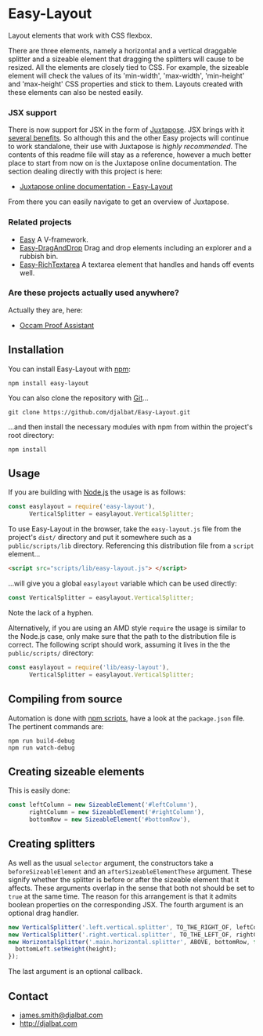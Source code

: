# Easy-Layout

Layout elements that work with CSS flexbox.

There are three elements, namely a horizontal and a vertical draggable splitter and a sizeable element that dragging the splitters will cause to be resized. All the elements are closely tied to CSS. For example, the sizeable element will check the values of its 'min-width', 'max-width', 'min-height' and 'max-height' CSS properties and stick to them. Layouts created with these elements can also be nested easily.

### JSX support

There is now support for JSX in the form of [Juxtapose](https://github.com/djalbat/Juxtapose). JSX brings with it [several benefits](http://djalbat.com/juxtapose#jsxIsGreat). So although this and the other Easy projects will continue to work standalone, their use with Juxtapose is *highly recommended*. The contents of this readme file will stay as a reference, however a much better place to start from now on is the Juxtapose online documentation. The section dealing directly with this project is here:

* [Juxtapose online documentation - Easy-Layout](http://djalbat.com/juxtapose/#easyLayout)

From there you can easily navigate to get an overview of Juxtapose.

### Related projects

- [Easy](https://github.com/djalbat/Easy) A V-framework.
- [Easy-DragAndDrop](https://github.com/djalbat/Easy-DragAndDrop) Drag and drop elements including an explorer and a rubbish bin.
- [Easy-RichTextarea](https://github.com/djalbat/Easy-RichTextarea) A textarea element that handles and hands off events well.

### Are these projects actually used anywhere?

Actually they are, here:

- [Occam Proof Assistant](http://djalbat.com/occam)

## Installation

You can install Easy-Layout with [npm](https://www.npmjs.com/):

    npm install easy-layout

You can also clone the repository with [Git](https://git-scm.com/)...

    git clone https://github.com/djalbat/Easy-Layout.git

...and then install the necessary modules with npm from within the project's root directory:

    npm install

## Usage

If you are building with [Node.js](http://nodejs.org) the usage is as follows:

```js
const easylayout = require('easy-layout'),
      VerticalSplitter = easylayout.VerticalSplitter;
```

To use Easy-Layout in the browser, take the `easy-layout.js` file from the project's `dist/` directory and put it somewhere such as a `public/scripts/lib` directory. Referencing this distribution file from a `script` element...

```html
<script src="scripts/lib/easy-layout.js"> </script>
```

...will give you a global `easylayout` variable which can be used directly:

```js
const VerticalSplitter = easylayout.VerticalSplitter;
```

Note the lack of a hyphen.

Alternatively, if you are using an AMD style `require` the usage is similar to the Node.js case, only make sure that the path to the distribution file is correct. The following script should work, assuming it lives in the the `public/scripts/` directory:

```js
const easylayout = require('lib/easy-layout'),
      VerticalSplitter = easylayout.VerticalSplitter;
```

## Compiling from source

Automation is done with [npm scripts](https://docs.npmjs.com/misc/scripts), have a look at the `package.json` file. The pertinent commands are:

    npm run build-debug
    npm run watch-debug

## Creating sizeable elements

This is easily done:

```js
const leftColumn = new SizeableElement('#leftColumn'),
      rightColumn = new SizeableElement('#rightColumn'),
      bottomRow = new SizeableElement('#bottomRow'),
```

## Creating splitters

As well as the usual `selector` argument, the constructors take a `beforeSizeableElement` and an `afterSizeableElementThese` argument. These signify whether the splitter is before or after the sizeable element that it affects. These arguments overlap in the sense that both not should be set to `true` at the same time. The reason for this arrangement is that it admits boolean properties on the corresponding JSX. The fourth argument is an optional drag handler.

```js
new VerticalSplitter('.left.vertical.splitter', TO_THE_RIGHT_OF, leftColumn);
new VerticalSplitter('.right.vertical.splitter', TO_THE_LEFT_OF, rightColumn);
new HorizontalSplitter('.main.horizontal.splitter', ABOVE, bottomRow, function(height) {
  bottomLeft.setHeight(height);
});
```
The last argument is an optional callback.

## Contact

* james.smith@djalbat.com
* http://djalbat.com
